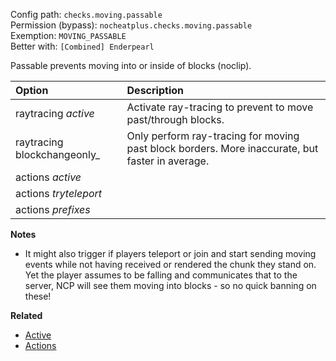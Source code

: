 Config path: `checks.moving.passable`  
Permission (bypass): `nocheatplus.checks.moving.passable`  
Exemption: `MOVING_PASSABLE`  
Better with: `[Combined] Enderpearl`

Passable prevents moving into or inside of blocks (noclip).

| Option                                    | Description |
| :---------------------------------------- | :---------- |
| raytracing _active_                       | Activate ray-tracing to prevent to move past/through blocks. |
| raytracing blockchangeonly_               | Only perform ray-tracing for moving past block borders. More inaccurate, but faster in average. |
| actions _active_                          | |
| actions _tryteleport_                     | |
| actions _prefixes_                        | |

**Notes**
- It might also trigger if players teleport or join and start sending moving events while not having received or rendered the chunk they stand on. Yet the player assumes to be falling and communicates that to the server, NCP will see them moving into blocks - so no quick banning on these!

**Related**  
* [Active](General#Active)
* [Actions](General#Actions)
